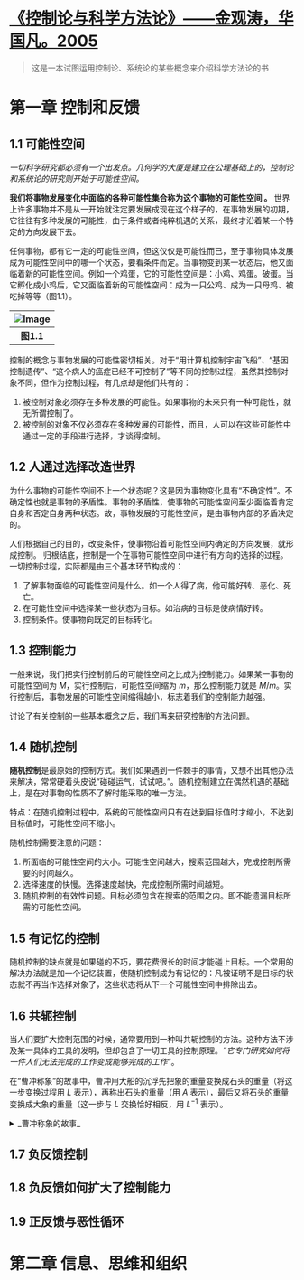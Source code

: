 # [《控制论与科学方法论》——金观涛，华国凡。2005](https://github.com/xushulin/blog-S.L.Xu/issues/4)

> 这是一本试图运用控制论、系统论的某些概念来介绍科学方法论的书

# 第一章 控制和反馈

## 1.1 可能性空间

_一切科学研究都必须有一个出发点。几何学的大厦是建立在公理基础上的，控制论和系统论的研究则开始于可能性空间。_

**我们将事物发展变化中面临的各种可能性集合称为这个事物的可能性空间 。**
世界上许多事物并不是从一开始就注定要发展成现在这个样子的，在事物发展的初期，它往往有多种发展的可能性，由于条件或者纯粹机遇的关系，最终才沿着某一个特定的方向发展下去。

任何事物，都有它一定的可能性空间，但这仅仅是可能性而已，至于事物具体发展成为可能性空间中的哪一个状态，要看条件而定。当事物变到某一状态后，他又面临着新的可能性空间。例如一个鸡蛋，它的可能性空间是：小鸡、鸡蛋。破蛋。当它孵化成小鸡后，它又面临着新的可能性空间：成为一只公鸡、成为一只母鸡、被吃掉等等（图1.1）。

| ![Image](https://github.com/xushulin/blog-S.L.Xu/assets/31055821/f1105294-b95f-4710-bdff-ddb257a787f5) |
| :--: |
| **图1.1** |

控制的概念与事物发展的可能性密切相关。对于“用计算机控制宇宙飞船”、“基因控制遗传”、“这个病人的癌症已经不可控制了”等不同的控制过程，虽然其控制对象不同，但作为控制过程，有几点却是他们共有的：
1. 被控制对象必须存在多种发展的可能性。如果事物的未来只有一种可能性，就无所谓控制了。
2. 被控制的对象不仅必须存在多种发展的可能性，而且，人可以在这些可能性中通过一定的手段进行选择，才谈得控制。


## 1.2 人通过选择改造世界

为什么事物的可能性空间不止一个状态呢？这是因为事物变化具有“不确定性”。不确定性也就是事物的矛盾性。事物的矛盾性，使事物的可能性空间至少面临着肯定自身和否定自身两种状态。故，事物发展的可能性空间，是由事物内部的矛盾决定的。

人们根据自己的目的，改变条件，使事物沿着可能性空间内确定的方向发展，就形成控制。
归根结底，控制是一个在事物可能性空间中进行有方向的选择的过程。
一切控制过程，实际都是由三个基本环节构成的：
1. 了解事物面临的可能性空间是什么。如一个人得了病，他可能好转、恶化、死亡。
2. 在可能性空间中选择某一些状态为目标。如治病的目标是使病情好转。
3. 控制条件。使事物向既定的目标转化。

## 1.3 控制能力

一般来说，我们把实行控制前后的可能性空间之比成为控制能力。如果某一事物的可能性空间为 $M$，实行控制后，可能性空间缩为 $m$，那么控制能力就是 $M/m$。实行控制后，事物发展的可能性空间缩得越小，标志着我们的控制能力越强。

讨论了有关控制的一些基本概念之后，我们再来研究控制的方法问题。

## 1.4 随机控制

**随机控制**是最原始的控制方式。我们如果遇到一件棘手的事情，又想不出其他办法来解决，常常硬着头皮说“碰碰运气，试试吧。”。随机控制建立在偶然机遇的基础上，是在对事物的性质不了解时能采取的唯一方法。

特点：在随机控制过程中，系统的可能性空间只有在达到目标值时才缩小，不达到目标值时，可能性空间不缩小。

随机控制需要注意的问题：
1. 所面临的可能性空间的大小。可能性空间越大，搜索范围越大，完成控制所需要的时间越久。
2. 选择速度的快慢。选择速度越快，完成控制所需时间越短。
3. 随机控制的有效性问题。目标必须包含在搜索的范围之内。即不能遗漏目标所需的可能性空间。

## 1.5 有记忆的控制

随机控制的缺点就是如果碰的不巧，要花费很长的时间才能碰上目标。一个常用的解决办法就是加一个记忆装置，使随机控制成为有记忆的：凡被证明不是目标的状态就不再当作选择对象了，这些状态将从下一个可能性空间中排除出去。

## 1.6 共轭控制

当人们要扩大控制范围的时候，通常要用到一种叫共轭控制的方法。这种方法不涉及某一具体的工具的发明，但却包含了一切工具的控制原理。_“它专门研究如何将一件人们无法完成的工作变成能够完成的工作”_。

在“曹冲称象”的故事中，曹冲用大船的沉浮先把象的重量变换成石头的重量（将这一步变换过程用 $L$ 表示），再称出石头的重量（用 $A$ 表示），最后又将石头的重量变换成大象的重量（这一步与 $L$ 交换恰好相反，用 $L^{-1}$ 表示）。

<details>

<summary> _曹冲称象的故事_ </summary>
_三国的时候，有人送了一头大象给曹操。曹操想知道大象有多重，可是当时还没有那么大的秤可以称象。有一个叫曹冲的小孩，想出来一个主意。他建议把象引到一只大船上，在_
</details>


## 1.7 负反馈控制

## 1.8 负反馈如何扩大了控制能力

## 1.9 正反馈与恶性循环

# 第二章 信息、思维和组织